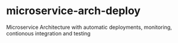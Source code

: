 # microservice-arch-deploy
Microservice Architecture with automatic deployments, monitoring, contionous integration and testing
